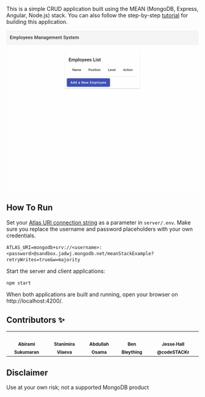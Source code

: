 This is a simple CRUD application built using the MEAN (MongoDB, Express, Angular, Node.js) stack. You can also follow the step-by-step [tutorial](https://www.mongodb.com/languages/mean-stack-tutorial) for building this application.

![Demonstration of the web application](mean-demo.gif)

## How To Run

Set your [Atlas URI connection string](https://docs.atlas.mongodb.com/getting-started/) as a parameter in `server/.env`. Make sure you replace the username and password placeholders with your own credentials.

```
ATLAS_URI=mongodb+srv://<username>:<password>@sandbox.jadwj.mongodb.net/meanStackExample?retryWrites=true&w=majority
```

Start the server and client applications:
```
npm start
```

When both applications are built and running, open your browser on http://localhost:4200/.


## Contributors ✨

<!-- prettier-ignore-start -->
<!-- markdownlint-disable -->
<table>
  <tr>
    <td align="center">
        <a href="https://github.com/AbiramiSukumaran">
            <img src="https://avatars.githubusercontent.com/u/13735898?v=4" width="100px;" alt=""/><br />
            <sub><b>Abirami Sukumaran</b></sub>
        </a><br />
    </td>
    <td align="center">
        <a href="https://twitter.com/StanimiraVlaeva">
            <img src="https://avatars.githubusercontent.com/u/7893485?v=4" width="100px;" alt=""/><br />
            <sub><b>Stanimira Vlaeva</b></sub>
        </a><br />
    </td>
    <td align="center">
        <a href="https://www.linkedin.com/in/abdulahosama">
            <img src="https://avatars.githubusercontent.com/u/51336081?v=4" width="100px;" alt=""/><br />
            <sub><b>Abdullah Osama</b></sub>
        </a><br />
    </td>
    <td align="center">
        <a href="https://bleything.net/">
            <img src="https://avatars.githubusercontent.com/u/270?v=4" width="100px;" alt=""/><br />
            <sub><b>Ben Bleything</b></sub>
        </a><br />
    </td>
    <td align="center">
        <a href="https://youtube.com/codestackr/">
            <img src="https://avatars.githubusercontent.com/u/52665907?v=4" width="100px;" alt=""/><br />
            <sub><b>Jesse Hall @codeSTACKr</b></sub>
        </a><br />
    </td>
  </tr>
</table>

<!-- markdownlint-restore -->
<!-- prettier-ignore-end -->

## Disclaimer

Use at your own risk; not a supported MongoDB product

